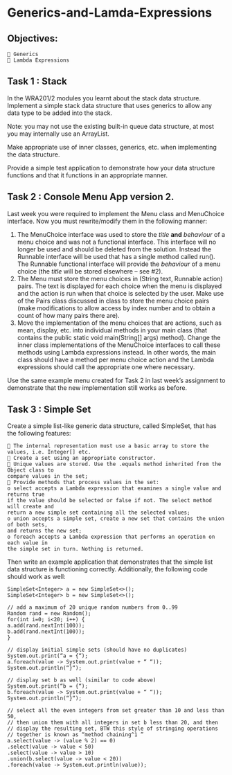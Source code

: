 # Generics-and-Lamda-Expressions
## Objectives:

```
 Generics
 Lambda Expressions
```
## Task 1 : Stack <T>

In the WRA201/2 modules you learnt about the stack data structure. Implement a simple stack data
structure that uses generics to allow any data type to be added into the stack.

Note: you may not use the existing built-in queue data structure, at most you may internally use an
ArrayList.

Make appropriate use of inner classes, generics, etc. when implementing the data structure.

Provide a simple test application to demonstrate how your data structure functions and that it
functions in an appropriate manner.

## Task 2 : Console Menu App version 2.

Last week you were required to implement the Menu class and MenuChoice interface. Now you
must rewrite/modify them in the following manner:

1. The MenuChoice interface was used to store the _title_ **and** _behaviour_ of a menu choice and
    was not a functional interface. This interface will no longer be used and should be deleted
    from the solution. Instead the Runnable interface will be used that has a single method
    called run(). The Runnable functional interface will provide the _behaviour_ of a menu
    choice (the _title_ will be stored elsewhere – see #2).
2. The Menu must store the menu choices in (String text, Runnable action) pairs. The
    text is displayed for each choice when the menu is displayed and the action is run when that
    choice is selected by the user. Make use of the Pairs class discussed in class to store the
    menu choice pairs (make modifications to allow access by index number and to obtain a
    count of how many pairs there are).
3. Move the implementation of the menu choices that are actions, such as mean, display, etc.
    into individual methods in your main class (that contains the public static void
    main(String[] args) method). Change the inner class implementations of the
    MenuChoice interfaces to call these methods using Lambda expressions instead. In other
    words, the main class should have a method per menu choice action and the Lambda
    expressions should call the appropriate one where necessary.

Use the same example menu created for Task 2 in last week’s assignment to demonstrate that the
new implementation still works as before.


## Task 3 : Simple Set

Create a simple list-like generic data structure, called SimpleSet, that has the following features:

```
 The internal representation must use a basic array to store the values, i.e. Integer[] etc.
 Create a set using an appropriate constructor.
 Unique values are stored. Use the .equals method inherited from the Object class to
compare values in the set;
 Provide methods that process values in the set:
o select accepts a Lambda expression that examines a single value and returns true
if the value should be selected or false if not. The select method will create and
return a new simple set containing all the selected values;
o union accepts a simple set, create a new set that contains the union of both sets,
and returns the new set;
o foreach accepts a Lambda expression that performs an operation on each value in
the simple set in turn. Nothing is returned.
```
Then write an example application that demonstrates that the simple list data structure is
functioning correctly. Additionally, the following code should work as well:

```
SimpleSet<Integer> a = new SimpleSet<>();
SimpleSet<Integer> b = new SimpleSet<>();
```
```
// add a maximum of 20 unique random numbers from 0..99
Random rand = new Random();
for(int i=0; i<20; i++) {
a.add(rand.nextInt(100));
b.add(rand.nextInt(100));
}
```
```
// display initial simple sets (should have no duplicates)
System.out.print(“a = {“);
a.foreach(value -> System.out.print(value + “ “));
System.out.println(“}“);
```
```
// display set b as well (similar to code above)
System.out.print(“b = {“);
b.foreach(value -> System.out.print(value + “ “));
System.out.println(“}“);
```

```
// select all the even integers from set greater than 10 and less than 50,
// then union them with all integers in set b less than 20, and then
// display the resulting set, BTW this style of stringing operations
// together is known as “method chaining^1 ”
a.select(value -> (value % 2) == 0)
.select(value -> value < 50)
.select(value -> value > 10)
.union(b.select(value -> value < 20))
.foreach(value -> System.out.println(value));
```
